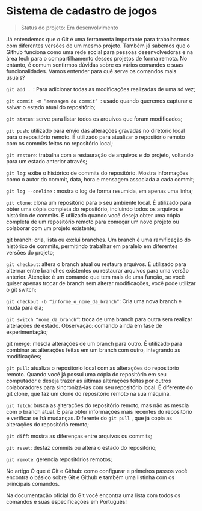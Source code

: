 <h1>Sistema de cadastro de jogos</h1>

>Status do projeto: Em desenvolvimento

Já entendemos que o Git é uma ferramenta importante para trabalharmos com diferentes versões de um mesmo projeto. Também já sabemos que o Github funciona como uma rede social para pessoas desenvolvedoras e na área tech para o compartilhamento desses projetos de forma remota. No entanto, é comum sentirmos dúvidas sobre os vários comandos e suas funcionalidades. Vamos entender para quê serve os comandos mais usuais?

````git add . ````: Para adicionar todas as modificações realizadas de uma só vez;

````git commit -m “mensagem do commit” ````: usado quando queremos capturar e salvar o estado atual do repositório;

````git status````: serve para listar todos os arquivos que foram modificados;

````git push````: utilizado para envio das alterações gravadas no diretório local para o repositório remoto. É utilizado para atualizar o repositório remoto com os commits feitos no repositório local;

````git restore````: trabalha com a restauração de arquivos e do projeto, voltando para um estado anterior através;

````git log````: exibe o histórico de commits do repositório. Mostra informações como o autor do commit, data, hora e mensagem associada a cada commit;

````git log --oneline```` : mostra o log de forma resumida, em apenas uma linha;

````git clone````: clona um repositório para o seu ambiente local. É utilizado para obter uma cópia completa do repositório, incluindo todos os arquivos e histórico de commits. É utilizado quando você deseja obter uma cópia completa de um repositório remoto para começar um novo projeto ou colaborar com um projeto existente;

git branch: cria, lista ou exclui branches. Um branch é uma ramificação do histórico de commits, permitindo trabalhar em paralelo em diferentes versões do projeto;

````git checkout````: altera o branch atual ou restaura arquivos. É utilizado para alternar entre branches existentes ou restaurar arquivos para uma versão anterior. Atenção: é um comando que tem mais de uma função, se você quiser apenas trocar de branch sem alterar modificações, você pode utilizar o git switch;

````git checkout -b “informe_o_nome_da_branch”````: Cria uma nova branch e muda para ela;

````git switch “nome_da_branch”````: troca de uma branch para outra sem realizar alterações de estado. Observação: comando ainda em fase de experimentação;

git merge: mescla alterações de um branch para outro. É utilizado para combinar as alterações feitas em um branch com outro, integrando as modificações;

````git pull````: atualiza o repositório local com as alterações do repositório remoto. Quando você já possui uma cópia do repositório em seu computador e deseja trazer as últimas alterações feitas por outros colaboradores para sincronizá-las com seu repositório local. É diferente do git clone, que faz um clone do repositório remoto na sua máquina.

````git fetch````: busca as alterações do repositório remoto, mas não as mescla com o branch atual. É para obter informações mais recentes do repositório e verificar se há mudanças. Diferente do ````git pull```` , que já copia as alterações do repositório remoto;

````git diff````: mostra as diferenças entre arquivos ou commits;

````git reset````: desfaz commits ou altera o estado do repositório;

````git remote````: gerencia repositórios remotos;

No artigo O que é Git e Github: como configurar e primeiros passos você encontra o básico sobre Git e Github e também uma listinha com os principais comandos.

Na documentação oficial do Git você encontra uma lista com todos os comandos e suas especificações em Português!